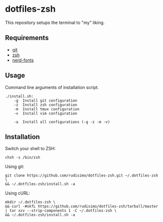 # dotfiles-zsh

This repository setups the terminal to "my" liking.

## Requirements

- [git][git]
- [zsh][zsh]
- [nerd-fonts][nerd-fonts]

## Usage

Command line arguments of installation script.

    ./install.sh:
        -g  Install git configuration
        -z  Install zsh configuration
        -m  Install tmux configuration
        -v  Install vim configuration

        -a  Install all configurations (-g -z -m -v)

## Installation

Switch your shell to ZSH:

    chsh -s /bin/zsh

Using git:

    git clone https://github.com/rudisimo/dotfiles-zsh.git ~/.dotfiles-zsh \
    && ~/.dotfiles-zsh/install.sh -a

Using cURL:

    mkdir ~/.dotfiles-zsh \
    && curl -#skfL https://github.com/rudisimo/dotfiles-zsh/tarball/master | tar xzv --strip-components 1 -C ~/.dotfiles-zsh \
    && ~/.dotfiles-zsh/install.sh -a

[git]: https://git-scm.com/downloads
[zsh]: http://zsh.sourceforge.net/
[nerd-fonts]: https://github.com/ryanoasis/nerd-fonts
